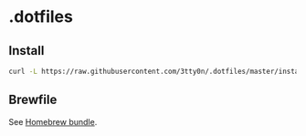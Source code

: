 # .dotfiles

## Install

```bash
curl -L https://raw.githubusercontent.com/3tty0n/.dotfiles/master/install.sh | bash
```

## Brewfile

See [Homebrew bundle](https://github.com/Homebrew/homebrew-bundle).
